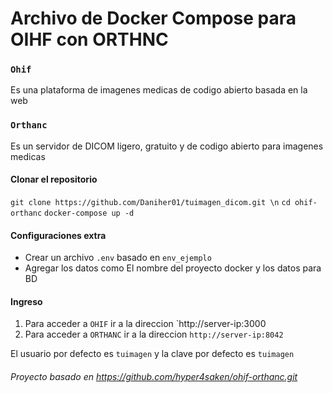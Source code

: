# Archivo de Docker Compose para OIHF con ORTHNC

### `Ohif` 
Es una plataforma de imagenes medicas de codigo abierto basada en la web

### `Orthanc` 
Es un servidor de DICOM ligero, gratuito y de codigo abierto para imagenes medicas

#### Clonar el repositorio

`git clone https://github.com/Daniher01/tuimagen_dicom.git \n`
`cd ohif-orthanc`
`docker-compose up -d`

#### Configuraciones extra

- Crear un archivo `.env` basado en `env_ejemplo`
- Agregar los datos como El nombre del proyecto docker y los datos para BD

#### Ingreso 

1. Para acceder a `OHIF` ir a la direccion `http://server-ip:3000
2. Para acceder a `ORTHANC` ir a la direccion `http://server-ip:8042`

El usuario por defecto es `tuimagen` y la clave por defecto es `tuimagen`

###### Proyecto basado en https://github.com/hyper4saken/ohif-orthanc.git